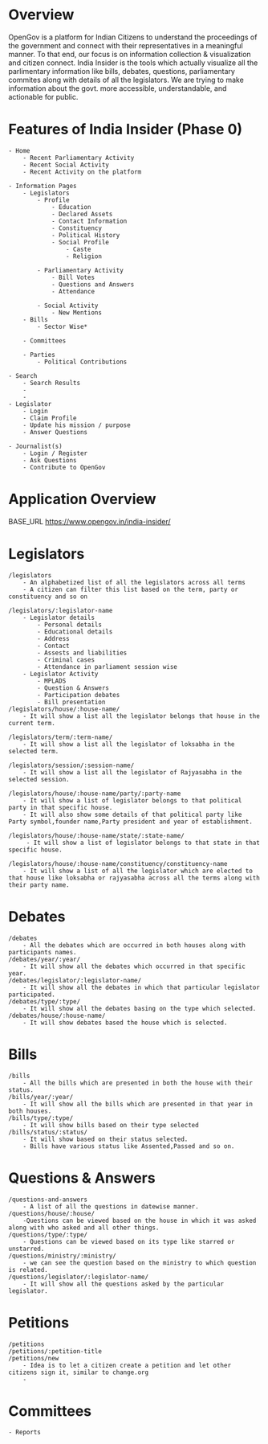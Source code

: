 # Overview
OpenGov is a platform for Indian Citizens to understand the proceedings of the government and connect with their representatives in a meaningful manner. 
To that end, our focus is on information collection & visualization and citizen connect. India Insider is the tools which actually visualize all the parlimentary information like bills, debates, questions, parliamentary commites along with details of all the legislators. We are trying to make information about the  govt. more accessible, understandable, and actionable for public.

# Features of India Insider (Phase 0)
    - Home
        - Recent Parliamentary Activity
        - Recent Social Activity
        - Recent Activity on the platform
    
    - Information Pages
        - Legislators
            - Profile
                - Education
                - Declared Assets
                - Contact Information
                - Constituency
                - Political History
                - Social Profile
                    - Caste
                    - Religion

            - Parliamentary Activity
                - Bill Votes
                - Questions and Answers
                - Attendance            
        
            - Social Activity
                - New Mentions
        - Bills
            - Sector Wise*
        
        - Committees
        
        - Parties
            - Political Contributions
    
    - Search
        - Search Results
        - 
        - 
    - Legislator
        - Login
        - Claim Profile
        - Update his mission / purpose
        - Answer Questions
    
    - Journalist(s)
        - Login / Register
        - Ask Questions
        - Contribute to OpenGov
  
# Application Overview

BASE_URL https://www.opengov.in/india-insider/

# Legislators  
    /legislators
        - An alphabetized list of all the legislators across all terms
        - A citizen can filter this list based on the term, party or constituency and so on

    /legislators/:legislator-name
        - Legislator details
            - Personal details
            - Educational details  
            - Address
            - Contact
            - Assests and liabilities  
            - Criminal cases 
            - Attendance in parliament session wise
        - Legislator Activity
            - MPLADS
            - Question & Answers
            - Participation debates 
            - Bill presentation 
    /legislators/house/:house-name/  
        - It will show a list all the legislator belongs that house in the current term.

    /legislators/term/:term-name/  
        - It will show a list all the legislator of loksabha in the selected term.

    /legislators/session/:session-name/  
        - It will show a list all the legislator of Rajyasabha in the selected session.

    /legislators/house/:house-name/party/:party-name  
        - It will show a list of legislator belongs to that political party in that specific house.
        - It will also show some details of that political party like Party symbol,founder name,Party president and year of establishment.

    /legislators/house/:house-name/state/:state-name/  
         - It will show a list of legislator belongs to that state in that specific house.  

    /legislators/house/:house-name/constituency/constituency-name 
        - It will show a list of all the legislator which are elected to that house like loksabha or rajyasabha across all the terms along with their party name.


# Debates    
    /debates  
        - All the debates which are occurred in both houses along with participants names.
    /debates/year/:year/  
        - It will show all the debates which occurred in that specific year.  
    /debates/legislator/:legislator-name/  
        - It will show all the debates in which that particular legislator participated.  
    /debates/type/:type/  
        - It will show all the debates basing on the type which selected.
    /debates/house/:house-name/  
        - It will show debates based the house which is selected.
   

# Bills  
    /bills
        - All the bills which are presented in both the house with their status. 
    /bills/year/:year/  
        - It will show all the bills which are presented in that year in both houses.
    /bills/type/:type/  
        - It will show bills based on their type selected
    /bills/status/:status/  
        - It will show based on their status selected.
        - Bills have various status like Assented,Passed and so on.


# Questions & Answers  
    /questions-and-answers
        - A list of all the questions in datewise manner.
    /questions/house/:house/  
        -Questions can be viewed based on the house in which it was asked along with who asked and all other things.
    /questions/type/:type/ 
        - Questions can be viewed based on its type like starred or unstarred.  
    /questions/ministry/:ministry/  
        - we can see the question based on the ministry to which question is related.
    /questions/legislator/:legislator-name/  
        - It will show all the questions asked by the particular legislator.  


# Petitions  
    /petitions
    /petitions/:petition-title
    /petitions/new
        - Idea is to let a citizen create a petition and let other citizens sign it, similar to change.org
        - 

# Committees  
    - Reports

